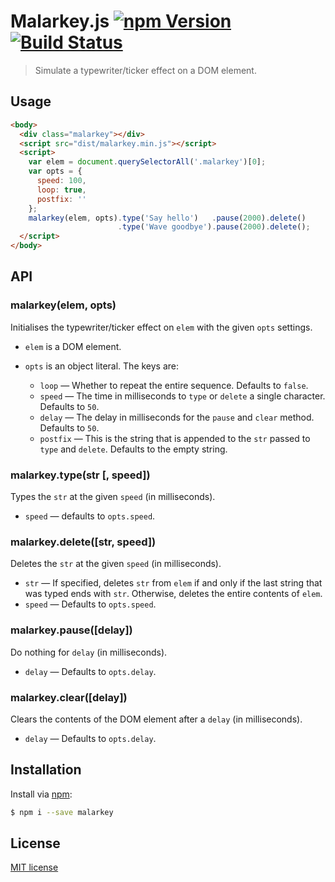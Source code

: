 # Malarkey.js [![npm Version](http://img.shields.io/npm/v/malarkey.svg?style=flat)](https://www.npmjs.org/package/malarkey) [![Build Status](https://img.shields.io/travis/yuanqing/malarkey.svg?style=flat)](https://travis-ci.org/yuanqing/malarkey)

> Simulate a typewriter/ticker effect on a DOM element.

## Usage

```html
<body>
  <div class="malarkey"></div>
  <script src="dist/malarkey.min.js"></script>
  <script>
    var elem = document.querySelectorAll('.malarkey')[0];
    var opts = {
      speed: 100,
      loop: true,
      postfix: ''
    };
    malarkey(elem, opts).type('Say hello')   .pause(2000).delete()
                        .type('Wave goodbye').pause(2000).delete();
  </script>
</body>
```

## API

### malarkey(elem, opts)

Initialises the typewriter/ticker effect on `elem` with the given `opts` settings.

- `elem` is a DOM element.

- `opts` is an object literal. The keys are:
  - `loop` &mdash; Whether to repeat the entire sequence. Defaults to `false`.
  - `speed` &mdash; The time in milliseconds to `type` or `delete` a single character. Defaults to `50`.
  - `delay` &mdash; The delay in milliseconds for the `pause` and `clear` method. Defaults to `50`.
  - `postfix` &mdash; This is the string that is appended to the `str` passed to `type` and `delete`. Defaults to the empty string.

### malarkey.type(str [, speed])

Types the `str` at the given `speed` (in milliseconds).

- `speed` &mdash; defaults to `opts.speed`.

### malarkey.delete([str, speed])

Deletes the `str` at the given `speed` (in milliseconds).

- `str` &mdash; If specified, deletes `str` from `elem` if and only if the last string that was typed ends with `str`. Otherwise, deletes the entire contents of `elem`.
- `speed` &mdash; Defaults to `opts.speed`.

### malarkey.pause([delay])

Do nothing for `delay` (in milliseconds).

- `delay` &mdash; Defaults to `opts.delay`.

### malarkey.clear([delay])

Clears the contents of the DOM element after a `delay` (in milliseconds).

- `delay` &mdash; Defaults to `opts.delay`.

## Installation

Install via [npm](https://www.npmjs.org/package/malarkey):

```bash
$ npm i --save malarkey
```

## License

[MIT license](https://github.com/yuanqing/malarkey/blob/master/LICENSE)
